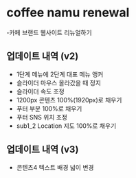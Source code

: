 # coffee namu renewal
-카페 브랜드 웹사이트 리뉴얼하기

## 업데이트 내역 (v2)
- 1단계 메뉴에 2단계 대표 메뉴 앵커
- 슬라이더 마우스 올라갔을 때 정지
- 슬라이더 속도 조정
- 1200px 콘텐츠 100%(1920px)로 채우기
- 푸터 부분 100%로 채우기
- 푸터 SNS 위치 조정
- sub1_2 Location 지도 100%로 채우기


## 업데이트 내역 (v3)
- 콘텐츠4 텍스트 배경 넓이 변경
